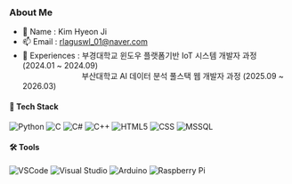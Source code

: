 ### About Me
- 🌻 Name : Kim Hyeon Ji
- 📫 Email : rlaguswl_01@naver.com
- 🌱 Experiences : 부경대학교 윈도우 플랫폼기반 IoT 시스템 개발자 과정 (2024.01 ~ 2024.09)<br>
&nbsp;&nbsp;&nbsp;&nbsp;&nbsp;&nbsp;&nbsp;&nbsp;&nbsp;&nbsp;&nbsp;&nbsp;&nbsp;&nbsp;&nbsp;&nbsp;&nbsp;&nbsp;&nbsp;&nbsp;&nbsp;&nbsp;&nbsp;&nbsp;&nbsp;&nbsp;&nbsp;부산대학교 AI 데이터 분석 풀스택 웹 개발자 과정 (2025.09 ~ 2026.03)

#### 🚀 Tech Stack
![Python](https://img.shields.io/badge/Python-3670A0?style=flat-square&logo=Python&logoColor=white)
![C](https://img.shields.io/badge/C-%2300599C.svg?style=flat-square&logo=C&logoColor=white)
![C#](https://img.shields.io/badge/C%23-%23239120.svg?style=flat-square&logo=CSharp&logoColor=white)
![C++](https://img.shields.io/badge/C++-%2300599C.svg?style=flat-square&logo=C%2B%2B&logoColor=white)
![HTML5](https://img.shields.io/badge/HTML5-%23E34F26.svg?style=flat-square&logo=HTML5&logoColor=white)
![CSS](https://img.shields.io/badge/CSS-%231572B6.svg?style=flat-square&logo=CSS3&logoColor=white)
![MSSQL](https://img.shields.io/badge/MSSQL-CC2927?style=flat-square&logo=microsoft%20sql%20server&logoColor=white)

#### 🛠️ Tools
![VSCode](https://img.shields.io/badge/VSCode-0078d7.svg?style=flat-square&logo=VSCode&logoColor=white)
![Visual Studio](https://img.shields.io/badge/Visual%20Studio-5C2D91.svg?style=flat-square&logo=Visual-Studio&logoColor=white)
![Arduino](https://img.shields.io/badge/-Arduino-00979D?style=flat-square&logo=Arduino&logoColor=white)
![Raspberry Pi](https://img.shields.io/badge/-RaspberryPi-C51A4A?style=flat-square&logo=Raspberry-Pi)
